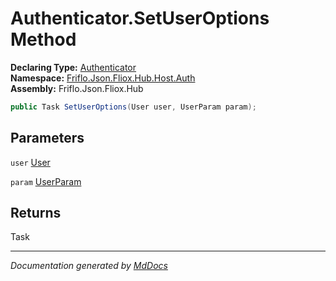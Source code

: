 ﻿<!--  
  <auto-generated>   
    The contents of this file were generated by a tool.  
    Changes to this file may be list if the file is regenerated  
  </auto-generated>   
-->

# Authenticator.SetUserOptions Method

**Declaring Type:** [Authenticator](../index.md)  
**Namespace:** [Friflo.Json.Fliox.Hub.Host.Auth](../../index.md)  
**Assembly:** Friflo.Json.Fliox.Hub

```csharp
public Task SetUserOptions(User user, UserParam param);
```

## Parameters

`user`  [User](../../User/index.md)

`param`  [UserParam](../../../../DB/Cluster/UserParam/index.md)

## Returns

Task

___

*Documentation generated by [MdDocs](https://github.com/ap0llo/mddocs)*
